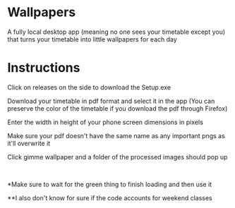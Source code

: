 # Wallpapers
A fully local desktop app (meaning no one sees your timetable except you) that turns your timetable into little wallpapers for each day
<br>
# Instructions
<p>Click on releases on the side to download the Setup.exe</p>
<p>Download your timetable in pdf format and select it in the app (You can preserve the color of the timetable if you download the pdf through Firefox)</p>
<p>Enter the width in height of your phone screen dimensions in pixels</p>
<p>Make sure your pdf doesn't have the same name as any important pngs as it'll overwrite it</p>
<p>Click gimme wallpaper and a folder of the processed images should pop up</p>
<br>

<p>*Make sure to wait for the green thing to finish loading and then use it</p>
<p>**I also don't know for sure if the code accounts for weekend classes</p>
